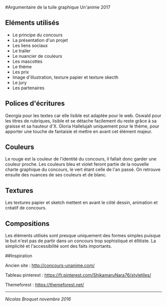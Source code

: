 #Argumentaire de la tuile graphique Un'anime 2017

## Eléments utilisés
- Le principe du concours
- La présentation d'un projet
- Les liens sociaux
- Le trailer
- Le nuancier de couleurs
- Les mascottes
- Le thème
- Les prix
- Image d'illustration, texture papier et texture skecth
- Le jury
- Les partenaires

## Polices d'écritures
Georgia pour les textes car elle lisible est adaptée pour le web.
Oswald pour les titres de rubriques, lisible et se détache facilement du reste grâce à sa graisse et sa hauteur d'X.
Gloria Hallelujah uniquement pour le thème, pour apporter une touche de fantaisie et mettre en avant cet élément majeur.

## Couleurs
Le rouge est la couleur de l'identité du concours, il fallait donc garder une couleur proche.
Les couleurs bleu et violet feront partie de la nouvelle charte graphique du concours, le vert étant celle de l'an passé.
On retrouve ensuite des nuances de ses couleurs et de blanc.

## Textures
Les textures papier et sketch mettent en avant le côté dessin, animation et créatif de concours.


## Compositions
Les éléments utilisés sont presque uniquement des formes simples puisque le but n'est pas de partir dans un concours trop sophistiqué et éllitiste.
La simplicité et l'accessibilité sont des faits importants.

##Inspiration

Ancien site : http://concours-unanime.com/

Tableau pinterest : https://fr.pinterest.com/ShikamaruNara76/styletiles/

Themeforest : https://themeforest.net/


----------------
*Nicolas Broquet novembre 2016*

